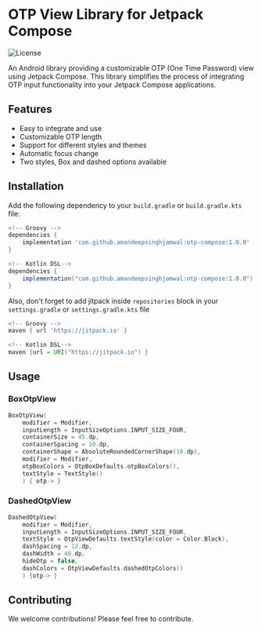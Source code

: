 # OTP View Library for Jetpack Compose

![License](https://img.shields.io/badge/license-MIT-blue.svg)

An Android library providing a customizable OTP (One Time Password) view using Jetpack Compose. This library simplifies the process of integrating OTP input functionality into your Jetpack Compose applications.

## Features

- Easy to integrate and use
- Customizable OTP length
- Support for different styles and themes
- Automatic focus change
- Two styles, Box and dashed options available 

## Installation

Add the following dependency to your `build.gradle` or `build.gradle.kts` file:

```groovy
<!-- Groovy -->
dependencies {
    implementation 'com.github.amandeepsinghjamwal:otp-compose:1.0.0'
}

<!-- Kotlin DSL-->
dependencies {
    implementation("com.github.amandeepsinghjamwal:otp-compose:1.0.0")
}
 ```

Also, don't forget to add jitpack inside `repositories` block in your `settings.gradle` or `settings.gradle.kts` file

```groovy
<!-- Groovy -->
maven { url 'https://jitpack.io' }

<!-- Kotlin DSL-->
maven {url = URI("https://jitpack.io") }
 ```

## Usage
### BoxOtpView
```kotlin
BoxOtpView(
    modifier = Modifier,
    inputLength = InputSizeOptions.INPUT_SIZE_FOUR,
    containerSize = 45.dp,
    containerSpacing = 10.dp,
    containerShape = AbsoluteRoundedCornerShape(10.dp),
    modifier = Modifier,
    otpBoxColors = OtpBoxDefaults.otpBoxColors(),
    textStyle = TextStyle()
    ) { otp-> }
```
### DashedOtpView
```kotlin
DashedOtpView(
    modifier = Modifier,
    inputLength = InputSizeOptions.INPUT_SIZE_FOUR,
    textStyle = OtpViewDefaults.textStyle(color = Color.Black),
    dashSpacing = 12.dp,
    dashWidth = 40.dp,
    hideOtp = false,
    dashColors = OtpViewDefaults.dashedOtpColors()
    ) {otp-> }
```

## Contributing
We welcome contributions! Please feel free to contribute.
